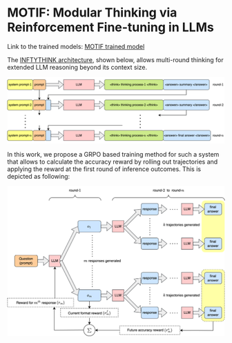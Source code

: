 # MOTIF: Modular Thinking via Reinforcement Fine-tuning in LLMs

Link to the trained models: [MOTIF trained model](https://huggingface.co/purbeshmitra/MOTIF)

The [INFTYTHINK architecture](https://arxiv.org/abs/2503.06692v1), shown below, allows multi-round thinking for extended LLM reasoning beyond its context size.
<p align="center">
  <img src="assets/multiround.png" alt="Alt Text" width="750">
</p>

In this work, we propose a GRPO based training method for such a system that allows to calculate the accuracy reward by rolling out trajectories and applying the reward at the first round of inference outcomes. This is depicted as following:
<p align="center">
  <img src="assets/multiround_grpo.png" alt="Alt Text" width="750">
</p>
